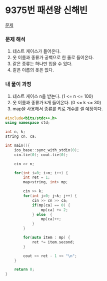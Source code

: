 # 9375번 패션왕 신해빈

[문제](https://www.acmicpc.net/problem/9375)

### 문제 해석

1. 테스트 케이스가 들어온다.
2. 옷 이름과 종류가 공백으로 한 줄로 들어온다.
3. 같은 종류는 하나만 입을 수 있다.
4. 같은 이름의 옷은 없다.

### 내 풀이 과정

1. 테스트 케이스 n을 받는다. (1 <= n <= 100)
2. 옷 이름과 종류가 k개 들어온다. (0 <= k <= 30)
3. map을 사용해서 종류를 키로 개수를 셀 예정이다.

```c++
#include<bits/stdc++.h>
using namespace std;

int n, k;
string cn, ca;

int main(){
    ios_base::sync_with_stdio(0);
    cin.tie(0); cout.tie(0);

    cin >> n;

    for(int i=0; i<n; i++) {
        int ret = 1;
        map<string, int> mp;

        cin >> k;
        for(int j=0; j<k; j++) {
            cin >> cn >> ca;
            if(mp[ca] == 0) {
                mp[ca] += 2;
            } else  {
                mp[ca]++;
            }
        }

        for(auto item : mp) {
            ret *= item.second;
        }

        cout << ret - 1 << "\n";
    }

    return 0;
}
```
